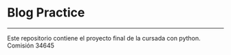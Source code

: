 # Blog Practice
<hr>
Este repositorio contiene el proyecto final de la cursada con python. Comisión 34645
